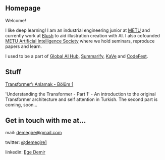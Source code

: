 ## Homepage

Welcome!

I like deep learning! I am an industrial engineering junior at [METU](https://www.metu.edu.tr/) and currently work at [Blush](https://blush.design/) to aid illustration creation with AI. I also cofounded [METU Artificial Intelligence Society](https://odtuyzt.github.io/#) where we hold seminars, reproduce papers and learn.

I used to be a part of [Global AI Hub](https://globalaihub.com/), [Summarify](https://summarify.io/), [KaVe](https://uzay00.github.io/kahve/) and [CodeFest](https://www.codefesttr.org/).

## Stuff

[Transformer'ı Anlamak - Bölüm 1](https://medium.com/@demegire/transformer%C4%B1-anlamak-b%C3%B6l%C3%BCm-1-309c401cfdfb)

'Understanding the Transformer - Part 1' - An introduction to the original Transformer architecture and self attention in Turkish. The second part is coming, soon...  

## Get in touch with me at...

mail: demegire@gmail.com

twitter: [@demegire1](https://twitter.com/demegire1)

linkedin: [Ege Demir](https://www.linkedin.com/in/ege-demir-312081195/)

